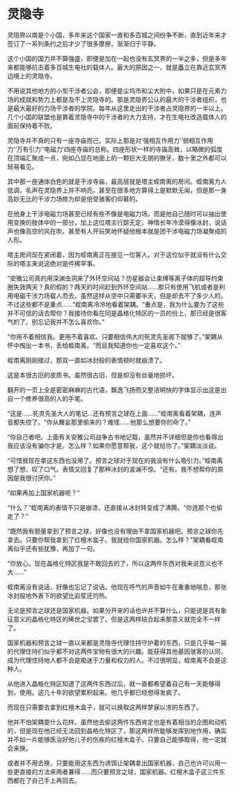# 灵隐寺

灵隐界以南是个小国，多年来这个国家一直和多百城之间纷争不断，直到近年来才签订了一系列条约之后才少了很多摩擦，渐渐归于平静。

这个小国的国力并不算强盛，即便是加在一起也没有玄冥界的一半之多，但是多年来都能够抗击着多百城生电社的载体人。最大的原因之一，就是矗立在靠近玄冥界边境上的灵隐寺。

不用说其他地方的小型干涉者公会，即便是尘坞市和尘大附中，如果只是在元素力场的成就和势力上都是及不上灵隐寺的。那是灵隐界公认的最大的干涉者组织，也是最大最好的力场干涉者的学院。每年从这里走出的干涉者占灵隐界的一半以上。几个小国的联盟也是靠着灵隐寺中的干涉者的大力支持，才在生电社改造载体人的面前保持着不败。

灵隐寺并不真的只有一座寺庙而己。实际上那是对‘强相互作用力’‘弱相互作用力’‘万有引力’‘电磁力’四座寺庙的总称。四座形状一样的寺庙高耸，以略微的弧度在顶端汇聚成一点，宛如凸显在地面上的一颗巨大无朋的獠牙，数十里之外都可以轻易看见。

其中那一座通体白色的就是干涉寺庙，最高层就是塔主蛭南离的房间。蛭南离为人低调，名声在灵隐界上并不响亮，甚至在很多地方算得上是默默无闻，但是那一身高妙无比的干涉力场修为却是倍受骇客们仰慕的。

在他身上干涉电磁力场甚至已经有些不像是电磁力场，而是他自己随时可以抽出使用变换的肢体中的一部分，加上这位塔主行踪无定，神情长年冷漠得像冰封，说话声也像高空的风在吹。甚至有人开玩笑地怀疑他根本就是团干涉电磁力场凝聚成的人形。

塔主房间现在紧闭着，因为蛭南离正在接见一位客人。对于这位似乎就没有什么交际的塔主来说这绝对是件稀罕事。

“安雅公司真的用深渊虫洞来了外环空间站？仿星器会让束缚等离子体的超导约束圈失效两天？真的假的？两天的时间赶到外环空间站……那只有使用飞机或者是利用电磁干涉力场载人而去，虽然这样从空中只需要半天，但是却去不了多少人的。不过这些都不是重点……”蛭南离冷冷地看着架耦。“重点是，我为什么要为了这些并不可信的话去帮你？我接待你看在同是晶格化特区的一员的份上，那已经是很客气的了。别忘记我并不怎么喜欢你。”

“你用不着相信我。更用不着喜欢。只要相信伟大的死灵先圣阁下就够了。”架耦从怀中掏出一本书，丢给蛭南离。“而且我知道你也一定喜欢这个。”

蛭南离刚刚接过，那双一直如冰封般的表情顿时就崩溃了。

这是本很古旧的皮质书。虽然很古旧，但是却没有丝毫地损坏。

翻开的一页上全是密密麻麻的古代语，飘逸飞扬而又整洁明快的字体显示出这是出自一个修养很高的人的手笔。

“这是……死灵先圣大人的笔记…还有预言之球在上面……”蛭南离看着架耦，连声音都失控了。“你从舞妄那里偷来的？难怪……他那么想要你的命了。”

“你自己者吧。上面有关安雅公司战争古书地记载，虽然并不详细但是你也看得出我应该没有骗你才是。怎么样？如果你愿意帮我，这个就给你了。”架耦淡淡说。

“可惜我现在拿这东西也没用了。预言之球对于现在的我没有什么吸引力。”蛭南离想了想，叹了口气。表情又回复了那种冰封的波澜不惊。“还有。我不想帮你的原因是我很讨厌你。”

“如果再加上国家机器呢？”

“什么？”蛭南离的表情不只是崩溃，还直接从冰封转变成了沸腾。“你连那个也偷走了？”

“既然我有胆量拿到了预言之球，好像也没有理由不拿国家机器吧。预言之球你先拿去。只要你帮我拿到了红檀木盒子。我就给你国家机器。怎么样？”架耦看蛭南离似乎还有些犹豫，再加了一句。

“你放心。现在晶格化特区我是不敢回去的了，所以这两件东西对我来说意义也不大……”

蛭南离没有说话，好像也忘记了说话。他现在呼气的声音如牛在重重地喘息，那张冰封般地外表下的欲望比岩浆还灼热。

无论是预言之球还是国家机器。如果分开来的话也许并不算什么，只能说是具有象征意义的晶格化特区的稀世之宝罢了。但是这两样结合起来那意义就完全不一样了。

国家机器和预言之球一直以来都是灵隐寺代理住持守护着的东西，只是几乎每一届的代理住持们似乎都不对这两件宝物有很大的兴趣。能获得其他基因骇客的认同，成为代理住持地人都不会是痴迷于力量和权力的人。不过很明显，蛭南离不会是这种人。

从他进入晶格化特区知道了这两件东西过后，就一直都希望着自己有一天能够得到，使用。这几十年的欲望累积起来。他几乎都已经想得发疯了。

而现在只需要去拿到红檀木盒子，就可以换取这两样梦寐以求的东西了。

他并不怕架耦耍什么花样。虽然他去偷这两件东西肯定也是有着相当的企图和动机的，但是现在他已经无法回到晶格化特区了，那这两样所能够发挥到地作用，确实并不如一片能够医治好他儿子的伤疾的红檀木盒子。只要自己能够取得，他一定就会来换。

或者并不用去换，只要能用这东西为诱饵让架耦拿出国家机器，自己也许可以用一些更直接的方法来两者兼得……而只要预言之球，国家机器。红檀木盒子这三件东西都在了自己手上再回去。
